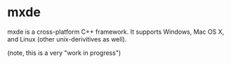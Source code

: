 mxde
====

mxde is a cross-platform C++ framework. 
It supports Windows, Mac OS X, and Linux (other unix-derivitives as well).

(note, this is a very "work in progress")
